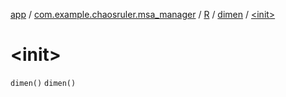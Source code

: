 [app](../../../index.md) / [com.example.chaosruler.msa_manager](../../index.md) / [R](../index.md) / [dimen](index.md) / [&lt;init&gt;](.)

# &lt;init&gt;

`dimen()`
`dimen()`